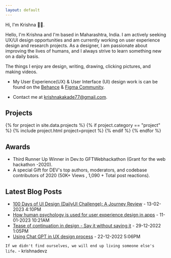 ```yaml
---
layout: default
---
```

Hi, I'm Krishna 👋🏻.

Hello, I'm Krishna and I'm based in Maharashtra, India. I am actively seeking UX/UI design opportunities and am currently working on user experience design and research projects. As a designer, I am passionate about improving the lives of humans, and I always strive to learn something new on a daily basis.

The things I enjoy are design, writing, drawing, clicking pictures, and making videos.

* My User Experience(UX) & User Interface (UI) design work is can be found on the [Behance](https://www.behance.net/krishnakakade) & [Figma Community](https://www.figma.com/@krishnadevz).

<!--* My design work can be found on  [Behance](https://www.behance.net/krishnakakade) & on  [Figma Community](https://www.figma.com/@krishnadevz).
*  I am Available for fulltime **UI/UX Design**, **Writing**  related opportunities. 
-->

* Contact me at <krishnakakade77@gmail.com>.

## Projects

{% for project in site.data.projects %}
{% if project.category == "project" %}
{% include project.html project=project %}
{% endif %}
{% endfor %}


## Awards

* Third Runner Up Winner in Dev.to GFTWebhackathon (Grant for the web hackathon -2020). 
* A special Gift for DEV's top authors, moderators, and codebase contributors of 2020 (50K+ Views , 1,090 + Total post reactions).

## Latest Blog Posts

* [100 Days of UI Design (DailyUI Challenge): A Journey Review](https://krishnakakade.medium.com/100-days-of-ui-design-dailyui-challenge-a-journey-review-a29f22cb525c) - 13-02-2023 4:10PM
*  [How human psychology is used for user experience design in apps](https://dev.to/krishnakakade/how-human-psychology-is-used-for-user-experience-design-in-apps-2odc) - 11-01-2023 10:21AM
* [Tease of continuation in design - Say it without saying it](https://dev.to/krishnakakade/tease-of-continuation-in-design-say-it-without-saying-it-59am) - 29-12-2022 1:05PM
* [Using Chat GPT in UX design process](https://dev.to/krishnakakade/using-chat-gpt-in-ux-design-process-4doo) - 22-12-2022 5:06PM

`If we didn't find ourselves, we will end up living someone else's life.` - krishnadevz

<!-- <center> ![Mrrobot](https://media.giphy.com/media/ZKQpx4TYrxTtS/giphy.gif) </center>
 -->
